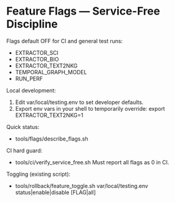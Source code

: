 # Feature Flags — Service-Free Discipline

Flags default OFF for CI and general test runs:
- EXTRACTOR_SCI
- EXTRACTOR_BIO
- EXTRACTOR_TEXT2NKG
- TEMPORAL_GRAPH_MODEL
- RUN_PERF

Local development:
1) Edit var/local/testing.env to set developer defaults.
2) Export env vars in your shell to temporarily override:
   export EXTRACTOR_TEXT2NKG=1

Quick status:
- tools/flags/describe_flags.sh

CI hard guard:
- tools/ci/verify_service_free.sh
  Must report all flags as 0 in CI.

Toggling (existing script):
- tools/rollback/feature_toggle.sh var/local/testing.env status|enable|disable [FLAG|all]

